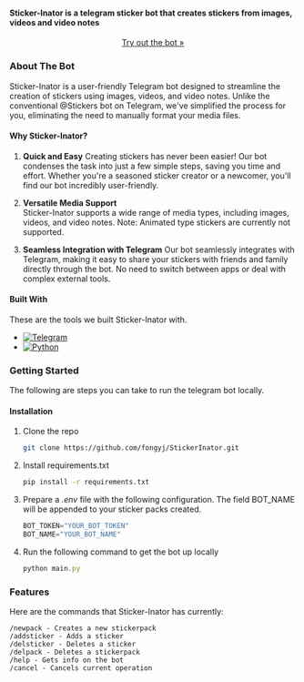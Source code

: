 #### **Sticker-Inator is a telegram sticker bot that creates stickers from images, videos and video notes**

<p align="center"><a href="https://t.me/StickerinatorBot">Try out the bot »</a></p>

### About The Bot

Sticker-Inator is a user-friendly Telegram bot designed to streamline the creation of stickers using images, videos, and video notes. Unlike the conventional @Stickers bot on Telegram, we've simplified the process for you, eliminating the need to manually format your media files.

#### Why Sticker-Inator? 

1. <b>Quick and Easy</b> 
Creating stickers has never been easier! Our bot condenses the task into just a few simple steps, saving you time and effort. Whether you're a seasoned sticker creator or a newcomer, you'll find our bot incredibly user-friendly. 
 
2. <b>Versatile Media Support</b>  
Sticker-Inator supports a wide range of media types, including images, videos, and video notes. Note: Animated type stickers are currently not supported.
 
3. <b>Seamless Integration with Telegram</b>
Our bot seamlessly integrates with Telegram, making it easy to share your stickers with friends and family directly through the bot. No need to switch between apps or deal with complex external tools.


#### Built With

These are the tools we built Sticker-Inator with.

* [![Telegram]][Tele-url]
* [![Python]][Python-url]


### Getting Started

The following are steps you can take to run the telegram bot locally. 

#### Installation

1. Clone the repo
   ```sh
   git clone https://github.com/fongyj/StickerInator.git
   ```
2. Install requirements.txt
   ```sh
   pip install -r requirements.txt
   ```
3. Prepare a <i>.env</i> file with the following configuration. The field BOT_NAME will be appended to your sticker packs created.
   ```js
   BOT_TOKEN="YOUR_BOT_TOKEN"
   BOT_NAME="YOUR_BOT_NAME"
   ```
4. Run the following command to get the bot up locally
   ```js
   python main.py
   ```

### Features

Here are the commands that Sticker-Inator has currently:

```
/newpack - Creates a new stickerpack
/addsticker - Adds a sticker
/delsticker - Deletes a sticker
/delpack - Deletes a stickerpack
/help - Gets info on the bot
/cancel - Cancels current operation
```

<!-- MARKDOWN LINKS & IMAGES -->
[Telegram]: https://img.shields.io/badge/Telegram-2CA5E0?style=for-the-badge&logo=telegram&logoColor=white
[Tele-url]: https://python-telegram-bot.org/
[Python]: https://img.shields.io/badge/python-3670A0?style=for-the-badge&logo=python&logoColor=ffdd54
[Python-url]: https://docs.python.org/3/